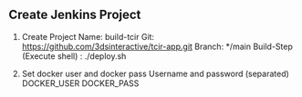 ## Create Jenkins Project

1. Create Project
Name: build-tcir
Git: https://github.com/3dsinteractive/tcir-app.git
Branch: */main
Build-Step (Execute shell) : ./deploy.sh

2. Set docker user and docker pass 
Username and password (separated)
DOCKER_USER
DOCKER_PASS